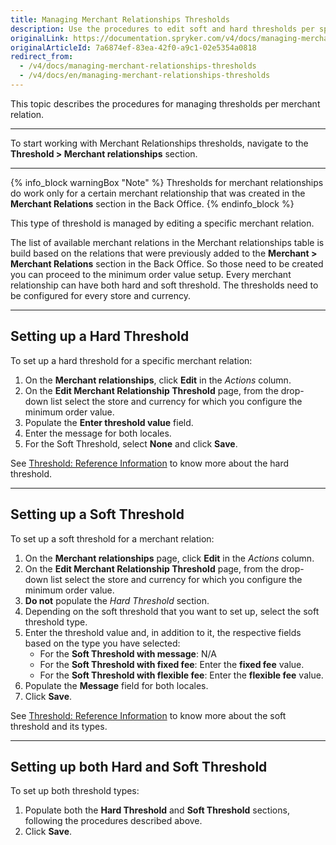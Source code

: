 ```yaml
---
title: Managing Merchant Relationships Thresholds
description: Use the procedures to edit soft and hard thresholds per specific merchant relationship in the Back Office.
originalLink: https://documentation.spryker.com/v4/docs/managing-merchant-relationships-thresholds
originalArticleId: 7a6874ef-83ea-42f0-a9c1-02e5354a0818
redirect_from:
  - /v4/docs/managing-merchant-relationships-thresholds
  - /v4/docs/en/managing-merchant-relationships-thresholds
---
```


This topic describes the procedures for managing thresholds per merchant relation.
***
To start working with Merchant Relationships thresholds, navigate to the **Threshold > Merchant relationships** section.
***
{% info_block warningBox "Note" %}
Thresholds for merchant relationships do work only for a certain merchant relationship that was created in the **Merchant Relations** section in the Back Office.
{% endinfo_block %}

This type of threshold is managed by editing a specific merchant relation. 
 
The list of available merchant relations in the Merchant relationships table is build based on the relations that were previously added to the **Merchant > Merchant Relations** section in the Back Office. So those need to be created you can proceed to the minimum order value setup.
Every merchant relationship can have both hard and soft threshold. The thresholds need to be configured for every store and currency.
***
## Setting up a Hard Threshold

To set up a hard threshold for a specific merchant relation:
1. On the **Merchant relationships**,  click **Edit** in the _Actions_ column.
2. On the **Edit Merchant Relationship Threshold** page, from the drop-down list select the store and currency for which you configure the minimum order value.
3. Populate the **Enter threshold value** field.
4. Enter the message for both locales.
5. For the Soft Threshold, select **None** and click **Save**.

See [Threshold: Reference Information](/docs/scos/user/user-guides/202001.0/back-office-user-guide/thresholds/references/threshold-reference-information.html) to know more about the hard threshold.
***
## Setting up a Soft Threshold

To set up a soft threshold for a merchant relation:
1. On the **Merchant relationships** page, click **Edit** in the _Actions_ column.
2. On the **Edit Merchant Relationship Threshold** page, from the drop-down list select the store and currency for which you configure the minimum order value.
3. **Do not** populate the *Hard Threshold* section.
4. Depending on the soft threshold that you want to set up, select the soft threshold type.
5. Enter the threshold value and, in addition to it, the respective fields based on the type you have selected:
    * For the **Soft Threshold with message**:
       N/A
   *  For the **Soft Threshold with fixed fee**:
        Enter the **fixed fee** value.
    * For the **Soft Threshold with flexible fee**:
        Enter the **flexible fee** value.
6. Populate the **Message** field for both locales.
7. Click **Save**.

See [Threshold: Reference Information](/docs/scos/user/user-guides/202001.0/back-office-user-guide/thresholds/references/threshold-reference-information.html) to know more about the soft threshold and its types.
***
## Setting up both Hard and Soft Threshold

To set up both threshold types:

1. Populate both the **Hard Threshold** and **Soft Threshold** sections, following the procedures described above.
2. Click **Save**.
